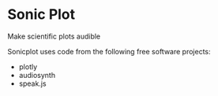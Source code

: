 # Sonic Plot

Make scientific plots audible

Sonicplot uses code from the following free software projects:

- plotly
- audiosynth
- speak.js


